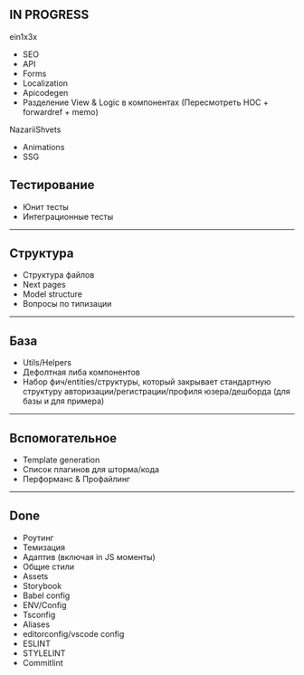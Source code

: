 ## IN PROGRESS

ein1x3x

- SEO
- API
- Forms
- Localization
- Apicodegen
- Разделение View & Logic в компонентах (Пересмотреть HOC + forwardref + memo)

NazariiShvets

- Animations
- SSG

## Тестирование

- Юнит тесты
- Интеграционные тесты

---

## Структура

- Структура файлов
- Next pages
- Model structure
- Вопросы по типизации

---

## База

- Utils/Helpers
- Дефолтная либа компонентов
- Набор фич/entities/структуры, который закрывает стандартную структуру авторизации/регистрации/профиля юзера/дешборда (для базы и для примера)

---

## Вспомогательное

- Template generation
- Список плагинов для шторма/кода
- Перформанс & Профайлинг

---

## Done

- Роутинг
- Темизация
- Адаптив (включая in JS моменты)
- Общие стили
- Assets
- Storybook
- Babel config
- ENV/Config
- Tsconfig
- Aliases
- editorconfig/vscode config
- ESLINT
- STYLELINT
- Commitlint
